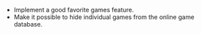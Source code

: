 - Implement a good favorite games feature.
- Make it possible to hide individual games from the online game database.
